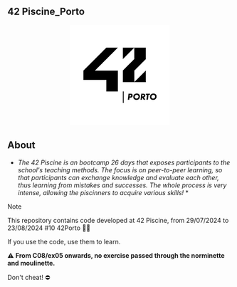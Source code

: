 ## **42 Piscine_Porto**

<p align="center" >
		<img alt='42' src='Others/42Banner.png'/>
</p>

## About

* *The 42 Piscine is an bootcamp 26 days that exposes participants to the school's teaching methods. The focus is on peer-to-peer learning, so that participants can exchange knowledge and evaluate each other, thus learning from mistakes and successes. The whole process is very intense, allowing the piscinners to acquire various skills!* *

> [!Note]
> This repository contains code developed at 42 Piscine, from 29/07/2024 to 23/08/2024 #10 42Porto 🏊‍♂️
>
> If you use the code, use them to learn.
> 
> ⚠️ **From C08/ex05 onwards, no exercise passed through the norminette and moulinette.**
>
> Don't cheat! ⛔


